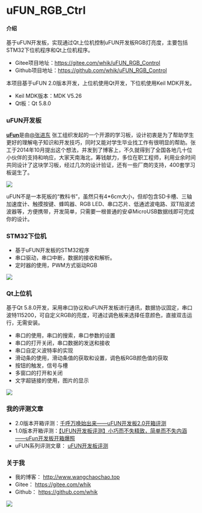 # uFUN_RGB_Ctrl

#### 介绍
基于uFUN开发板，实现通过Qt上位机控制uFUN开发板RGB灯亮度，主要包括STM32下位机程序和Qt上位机程序。

- Gitee项目地址：https://gitee.com/whik/uFUN_RGB_Control
- Github项目地址：https://github.com/whik/uFUN_RGB_Control

本项目基于uFUN 2.0版本开发，上位机使用Qt开发，下位机使用Keil MDK开发。

- Keil MDK版本：MDK V5.26
- Qt板：Qt 5.8.0

### uFUN开发板

[**uFun**](http://www.myufun.com/)是由[@张进东](https://www.mianbaoban.cn/blog/uid-me-1595057.html) 张工组织发起的一个开源的学习板，设计初衷是为了帮助学生更好的理解电子知识和开发技巧，同时又能对学生毕业找工作有很明显的帮助。张工于2014年10月提出这个想法，并发到了博客上，不久就得到了全国各地几十位小伙伴的支持和响应，大家天南海北，筹钱献力，多位在职工程师，利用业余时间共同设计了这块学习板，经过几次的设计验证，还有一些厂商的支持，400套学习板诞生了。

![](https://wcc-blog.oss-cn-beijing.aliyuncs.com/img/uFUN2_0/%E6%AD%A3%E9%9D%A24.jpeg)

uFUN不是一本死板的“教科书”，虽然只有4*6cm大小，但却包含SD卡槽、三轴加速度计、触摸按键、蜂鸣器、RGB LED、串口芯片、低通滤波电路、双T陷波滤波器等，方便携带，开发简单，只需要一根普通的安卓MicroUSB数据线即可完成你的设计。

### STM32下位机

- 基于uFUN开发板的STM32程序
- 串口驱动，串口中断，数据的接收和解析。
- 定时器的使用，PWM方式驱动RGB

![](https://wcc-blog.oss-cn-beijing.aliyuncs.com/img/uFUN2_0/正面1.jpeg)

### Qt上位机

基于Qt 5.8.0开发，采用串口协议和uFUN开发板进行通讯，数据协议固定，串口波特115200，可自定义RGB的亮度，可通过调色板来选择任意颜色，直接双击运行，无需安装。

- 串口的使用，串口的搜索，串口参数的设置
- 串口的打开关闭，串口数据的发送和接收
- 串口自定义波特率的实现
- 滑动条的使用，滑动条值的获取和设置，调色板RGB颜色值的获取
- 按钮的触发，信号与槽
- 多窗口的打开和关闭
- 文字超链接的使用，图片的显示

![](https://wcc-blog.oss-cn-beijing.aliyuncs.com/img/RGB_Control_PC.jpg)

### 我的评测文章

- 2.0版本开箱评测：[千呼万唤始出来——uFUN开发板2.0开箱评测](http://www.wangchaochao.top/2019/10/15/uFUN2-0/) 
- 1.0版本开箱评测：[【UFUN开发板评测】小巧而不失精致，简单而不失内涵——uFun开发板开箱爆照](http://www.wangchaochao.top/2019/03/09/uFun-1/)
- uFUN系列评测文章： [uFUN开发板评测](http://www.wangchaochao.top/tags/#uFUN开发板评测) 

### 关于我

- 我的博客： http://www.wangchaochao.top
- Gitee： https://gitee.com/whik 
- Github： https://github.com/whik 

![](https://wcc-blog.oss-cn-beijing.aliyuncs.com/img/about_me.jpg)

